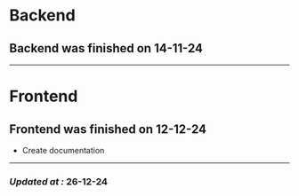 # Backend

## Backend was finished on 14-11-24

---

# Frontend

## Frontend was finished on 12-12-24

- Create documentation

---

### **_Updated at :_** 26-12-24
